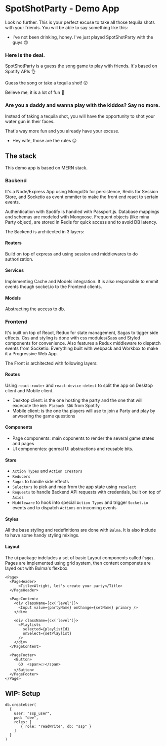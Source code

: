 # SpotShotParty - Demo App

Look no further. This is your perfect excuse to take all those tequila shots with your friends. You will be able to say something like this:

- I've not been drinking, honey. I've just played SpotShotParty with the guys 🙃

### Here is the deal.

SpotShotParty is a guess the song game to play with friends. It's based on Spotify APIs 👌

Guess the song or take a tequila shot! 😗


Believe me, it is a lot of fun 🍻

### Are you a daddy and wanna play with the kiddos? Say no more. 
Instead of taking a tequila shot, you will have the opportunity to shot your water gun in their faces.

That's way more fun and you already have your excuse.

- Hey wife, those are the rules 😌

## The stack
This demo app is based on MERN stack.

### Backend
It's a Node/Express App using MongoDb for persistence, Redis for Session Store, and Socketio as event emmiter to make the front end react to sertain events.

Authentication with Spotify is handled with Passport.js. Database mappings and schemas are modeled with Mongoose. Frequent objects (like mina Party object), are stored in Redis for quick access and to avoid DB latency.

The Backend is architected in 3 layers:

#### Routers
Build on top of express and using session and middlewares to do authorization.

#### Services
Implementing Cache and Models integration. It is also responsible to emmit events though socket.io to the Frontend clients.

#### Models
Abstracting the access to db.

### Frontend
It's built on top of React, Redux for state management, Sagas to tigger side effects. Css and styling is done with css modules/Sass and Styled components for convenience. Also features a Redux middleware to dispatch events from Socketio. Everything built with webpack and Workbox to make it a Progressive Web App.

The Front is architected with following layers:

#### Routes
Using `react-router` and `react-device-detect` to split the app on Desktop client and Mobile client.

* Desktop client: is the one hosting the party and the one that will excecute the `Web Plaback SDK` from Spotify
* Mobile client: is the one tha players will use to join a Party and play by anwsering the game questions

#### Components
* Page components: main coponents to render the several game states and pages
* UI componentes: genreal UI abstractions and reusable bits.

#### Store
* `Action Types` and `Action Creators`
* `Reducers`
* `Sagas` to handle side effects
* `Selectors` to pick and map from the app state using `reselect`
* `Requests` to handle Backend API requests with credentials, built on top of `Axios`
* `Middleware` to hook into special `Action Types` and trigger `Socket.io` events and to dispatch `Actions` on incoming events

#### Styles
All the base styling and redefinitions are done with `Bulma`. It is also include to have some handy styling mixings.

#### Layout
The ui package indcludes a set of basic Layout components called `Pages`. Pages are implemented using grid system, then content componets are layed out with Bulma's flexbox.

```
<Page>
  <PageHeader>
      <Title>Alright, let's create your party</Title>
  </PageHeader>

  <PageContent>
    <div className={cx('level')}>
      <Input value={partyName} onChange={setName} primary />
    </div>

    <div className={cx('level')}>
      <Playlists
        selected={playlistId}
        onSelect={setPlaylist}
      />
    </div>
  </PageContent>

  <PageFooter>
    <Button>
      GO  <span>👉</span>
    </Button>
  </PageFooter>
</Page>
```



## WIP: Setup
```
db.createUser(
  {
    user: "ssp_user",
    pwd: "dev",
    roles: [
       { role: "readWrite", db: "ssp" }
    ]
  }
)
```
